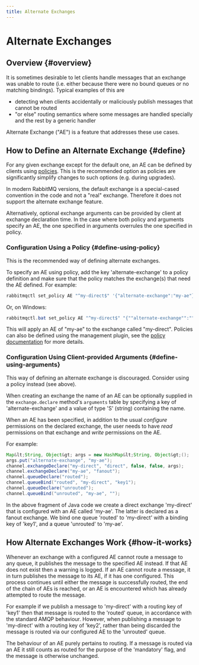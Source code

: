 ```yaml
---
title: Alternate Exchanges
---
```

<!--
Copyright (c) 2005-2023 Broadcom. All Rights Reserved. The term "Broadcom" refers to Broadcom Inc. and/or its subsidiaries.

All rights reserved. This program and the accompanying materials
are made available under the terms of the under the Apache License,
Version 2.0 (the "License”); you may not use this file except in compliance
with the License. You may obtain a copy of the License at

https://www.apache.org/licenses/LICENSE-2.0

Unless required by applicable law or agreed to in writing, software
distributed under the License is distributed on an "AS IS" BASIS,
WITHOUT WARRANTIES OR CONDITIONS OF ANY KIND, either express or implied.
See the License for the specific language governing permissions and
limitations under the License.
-->

# Alternate Exchanges

## Overview {#overview}

It is sometimes desirable to let clients handle messages
that an exchange was unable to route (i.e. either because
there were no bound queues or no matching
bindings). Typical examples of this are

 * detecting when clients accidentally or maliciously publish messages that cannot be routed
 * "or else" routing semantics where some messages are handled specially and the rest by a generic handler

Alternate Exchange ("AE") is a feature that addresses these use cases.

## How to Define an Alternate Exchange {#define}

For any given exchange except for the default one, an AE can be defined by clients using
[policies](./parameters#policies). This is the recommended option
as policies are significantly simplify changes to such options (e.g. during
upgrades).

In modern RabbitMQ versions, the default exchange is a special-cased convention in the code
and not a "real" exchange. Therefore it does not support the alternate exchange feature.

Alternatively, optional exchange arguments can be provided by client
at exchange declaration time.
In the case where both policy and arguments specify an AE, the one
specified in arguments overrules the one specified in policy.

### Configuration Using a Policy {#define-using-policy}

This is the recommended way of defining alternate exchanges.

To specify an AE using policy, add the key 'alternate-exchange'
to a policy definition and make sure that the policy matches the exchange(s)
that need the AE defined. For example:

```bash
rabbitmqctl set_policy AE "^my-direct$" '{"alternate-exchange":"my-ae"}' --apply-to exchanges
```

Or, on Windows:

```powershell
rabbitmqctl.bat set_policy AE "^my-direct$" "{""alternate-exchange"":""my-ae""}" --apply-to exchanges
```

This will apply an AE of "my-ae" to the exchange called
"my-direct". Policies can also be defined using the management
plugin, see the [policy documentation](./parameters#policies) for more details.



### Configuration Using Client-provided Arguments {#define-using-arguments}

This way of defining an alternate exchange is discouraged. Consider
using a policy instead (see above).

When creating an exchange the name of an AE can be
optionally supplied in the <code>exchange.declare</code>
method's <code>arguments</code> table by specifying a key
of 'alternate-exchange' and a value of type 'S' (string)
containing the name.

When an AE has been specified, in addition to the usual
<em>configure</em> permissions on the declared exchange,
the user needs to have <em>read</em> permissions on that
exchange and <em>write</em> permissions on the AE.

For example:

```java
Map&lt;String, Object&gt; args = new HashMap&lt;String, Object&gt;();
args.put("alternate-exchange", "my-ae");
channel.exchangeDeclare("my-direct", "direct", false, false, args);
channel.exchangeDeclare("my-ae", "fanout");
channel.queueDeclare("routed");
channel.queueBind("routed", "my-direct", "key1");
channel.queueDeclare("unrouted");
channel.queueBind("unrouted", "my-ae", "");
```

In the above fragment of Java code we create a direct
exchange 'my-direct' that is configured with an AE called
'my-ae'. The latter is declared as a fanout exchange. We
bind one queue 'routed' to 'my-direct' with a binding key
of 'key1', and a queue 'unrouted' to 'my-ae'.


## How Alternate Exchanges Work {#how-it-works}

Whenever an exchange with a configured AE cannot route a message
to any queue, it publishes the message to the specified AE
instead. If that AE does not exist then a warning is logged. If
an AE cannot route a message, it in turn publishes the message
to its AE, if it has one configured. This process continues
until either the message is successfully routed, the end of the
chain of AEs is reached, or an AE is encountered which has
already attempted to route the message.

For example if we publish a message to 'my-direct' with a
routing key of 'key1' then that message is routed to the
'routed' queue, in accordance with the standard AMQP
behaviour.  However, when publishing a message to
'my-direct' with a routing key of 'key2', rather than
being discarded the message is routed via our configured
AE to the 'unrouted' queue.

The behaviour of an AE purely pertains to routing. If a message
is routed via an AE it still counts as routed for the purpose of
the 'mandatory' flag, and the message is otherwise unchanged.
